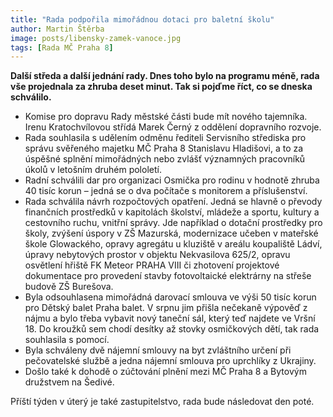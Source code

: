 ```yaml
---
title: "Rada podpořila mimořádnou dotaci pro baletní školu"
author: Martin Štěrba
image: posts/libensky-zamek-vanoce.jpg
tags: [Rada MČ Praha 8]
---
```


**Další středa a další jednání rady. Dnes toho bylo na programu méně, rada vše projednala za zhruba deset minut. Tak si pojďme říct, co se dneska schválilo.** 

- Komise pro dopravu Rady městské části bude mít nového tajemníka. Irenu Kratochvílovou střídá Marek Černý z oddělení dopravního rozvoje. 
- Rada souhlasila s udělením odměnu řediteli Servisního střediska pro správu svěřeného majetku MČ Praha 8 Stanislavu Hladišovi, a to za úspěšné splnění mimořádných nebo zvlášť významných pracovníků úkolů v letošním druhém pololetí. 
- Radní schválili dar pro organizaci Osmička pro rodinu v hodnotě zhruba 40 tisíc korun – jedná se o dva počítače s monitorem a příslušenství. 
- Rada schválila návrh rozpočtových opatření. Jedná se hlavně o převody finančních prostředků v kapitolách školství, mládeže a sportu, kultury a cestovního ruchu, vnitřní správy. Jde například o dotační prostředky pro školy, zvýšení úspory v ZŠ Mazurská, modernizace učeben v mateřské škole Glowackého, opravy agregátu u kluziště v areálu koupaliště Ládví, úpravy nebytových prostor v objektu Nekvasilova 625/2, opravu osvětlení hřiště FK Meteor PRAHA VIII či zhotovení projektové dokumentace pro provedení stavby fotovoltaické elektrárny na střeše budově ZŠ Burešova.
- Byla odsouhlasena mimořádná darovací smlouva ve výši 50 tisíc korun pro Dětský balet Praha balet. V srpnu jim přišla nečekaně výpověď z nájmu a bylo třeba vybavit nový taneční sál, který teď najdete ve Vršní 18. Do kroužků sem chodí desítky až stovky osmičkových dětí, tak rada souhlasila s pomocí.
- Byla schváleny dvě nájemní smlouvy na byt zvláštního určení při pečovatelské službě a jedna nájemní smlouva pro uprchlíky z Ukrajiny.
- Došlo také k dohodě o zúčtování plnění mezi MČ Praha 8 a Bytovým družstvem na Šedivé. 

Příští týden v úterý je také zastupitelstvo, rada bude následovat den poté.
